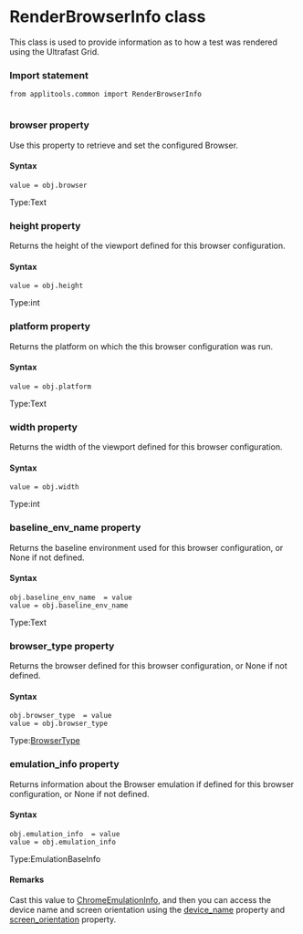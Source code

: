# RenderBrowserInfo class
This class is used to provide information as to how a test was rendered using the Ultrafast Grid.
 
 ### Import statement 
``` 
from applitools.common import RenderBrowserInfo
 
 ``` 


 
 ### browser property
Use this property to retrieve and set the configured Browser.

#### Syntax 
 ``` 
value = obj.browser
 ``` 
 
 Type:Text 
 ### height property
Returns the height of the viewport defined for this browser configuration.

#### Syntax 
 ``` 
value = obj.height
 ``` 
 
 Type:int 
 ### platform property
Returns the platform on which the this browser configuration was run.

#### Syntax 
 ``` 
value = obj.platform
 ``` 
 
 Type:Text 
 ### width property
Returns the width of the viewport defined for this browser configuration.

#### Syntax 
 ``` 
value = obj.width
 ``` 
 
 Type:int 
 ### baseline_env_name property
Returns the baseline environment used for this browser configuration, or None if not defined.

#### Syntax 
 ``` 
obj.baseline_env_name  = value
value = obj.baseline_env_name
 ``` 
 
 Type:Text 
 ### browser_type property
Returns the browser defined for this browser configuration, or None if not defined.

#### Syntax 
 ``` 
obj.browser_type  = value
value = obj.browser_type
 ``` 
 
 Type:[BrowserType](./browsertype) 
 ### emulation_info property
Returns information about the Browser emulation if defined for this browser configuration, or None if not defined.

#### Syntax 
 ``` 
obj.emulation_info  = value
value = obj.emulation_info
 ``` 
 
 Type:EmulationBaseInfo

 #### Remarks 
Cast this value to [ChromeEmulationInfo](./chromeemulationinfo-method), and then you can access the device name and screen orientation using the [device\_name](./chromeemulationinfo#getdevicename-property) property and [screen\_orientation](./chromeemulationinfo#getscreenorientation-property) property.